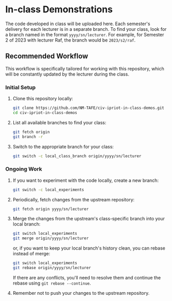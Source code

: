 # In-class Demonstrations

The code developed in class will be uploaded here. Each semester's delivery for each lecturer is in a separate branch. To find your class, look for a branch named in the format `yyyy/sn/lecturer`. For example, for Semester 2 of 2023 with lecturer Raf, the branch would be `2023/s2/raf`.

## Recommended Workflow

This workflow is specifically tailored for working with this repository, which will be constantly updated by the lecturer during the class.

### Initial Setup

1. Clone this repository locally:

    ```bash
    git clone https://github.com/NM-TAFE/civ-ipriot-in-class-demos.git
    cd civ-ipriot-in-class-demos
    ```

2. List all available branches to find your class:

    ```bash
    git fetch origin
    git branch -r
    ```

3. Switch to the appropriate branch for your class:

    ```bash
    git switch -c local_class_branch origin/yyyy/sn/lecturer
    ```

### Ongoing Work

1. If you want to experiment with the code locally, create a new branch:

    ```bash
    git switch -c local_experiments
    ```

2. Periodically, fetch changes from the upstream repository:

    ```bash
    git fetch origin yyyy/sn/lecturer
    ```

3. Merge the changes from the upstream's class-specific branch into your local branch:

    ```bash
    git switch local_experiments
    git merge origin/yyyy/sn/lecturer
    ```

    or, if you want to keep your local branch's history clean, you can rebase instead of merge:

    ```bash
    git switch local_experiments
    git rebase origin/yyyy/sn/lecturer
    ```

    If there are any conflicts, you'll need to resolve them and continue the rebase using `git rebase --continue`.

4. Remember not to push your changes to the upstream repository.
